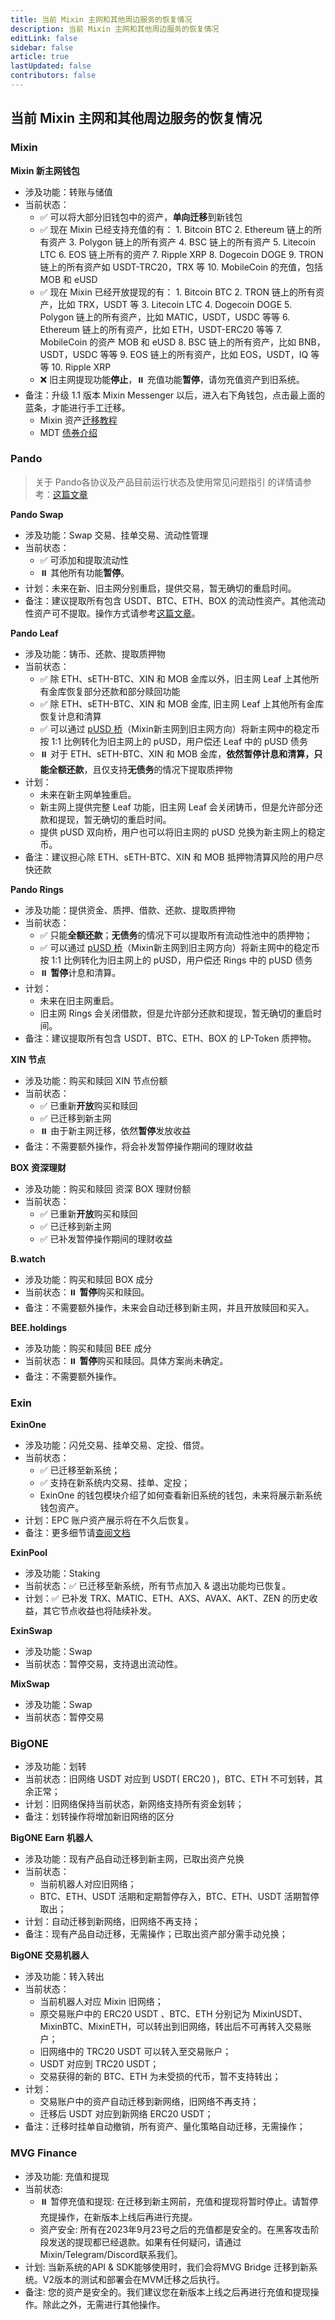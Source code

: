 ```yaml
---
title: 当前 Mixin 主网和其他周边服务的恢复情况
description: 当前 Mixin 主网和其他周边服务的恢复情况
editLink: false
sidebar: false
article: true
lastUpdated: false
contributors: false
---
```


## 当前 Mixin 主网和其他周边服务的恢复情况

### Mixin 

**Mixin 新主网钱包**

- 涉及功能：转账与储值
- 当前状态：
  - ✅ 可以将大部分旧钱包中的资产，**单向迁移**到新钱包
  - ✅ 现在 Mixin 已经支持充值的有：
        1. Bitcoin BTC
        2. Ethereum 链上的所有资产
        3. Polygon 链上的所有资产
        4. BSC 链上的所有资产
        5. Litecoin LTC
        6. EOS 链上所有的资产
        7. Ripple XRP
        8. Dogecoin DOGE
        9. TRON 链上的所有资产如 USDT-TRC20，TRX 等
        10. MobileCoin 的充值，包括 MOB 和 eUSD 
  - ✅ 现在 Mixin 已经开放提现的有：
        1. Bitcoin BTC
        2. TRON 链上的所有资产，比如 TRX，USDT 等
        3. Litecoin LTC
        4. Dogecoin DOGE
        5. Polygon 链上的所有资产，比如 MATIC，USDT，USDC 等等 
        6. Ethereum 链上的所有资产，比如 ETH，USDT-ERC20 等等
        7. MobileCoin 的资产 MOB 和 eUSD
        8. BSC 链上的所有资产，比如 BNB，USDT，USDC 等等
        9. EOS 链上的所有资产，比如 EOS，USDT，IQ 等等
        10. Ripple XRP
  - ❌ 旧主网提现功能**停止**，⏸️ 充值功能**暂停**，请勿充值资产到旧系统。
- 备注：升级 1.1 版本 Mixin Messenger 以后，进入右下角钱包，点击最上面的蓝条，才能进行手工迁移。
  - Mixin 资产[迁移教程](https://support.mixin.one/zh/article/5aac5l2v5oqk6lwe5lqn5luo5pen6zkx5yyf6lb56e76iez5paw6zkx5yyf77yf-my2a1e/)
  - MDT [债券介绍](https://support.mixin.one/zh/article/mdt-w0b7ju/)

### Pando

> 关于 Pando各协议及产品目前运行状态及使用常见问题指引 的详情请参考：[这篇文章](https://quill.im/39204791/53e5f9e6-76d8-46bd-b276-650e852ea5c3)

**Pando Swap**

- 涉及功能：Swap 交易、挂单交易、流动性管理
- 当前状态：
  - ✅ 可添加和提取流动性
  - ⏸️ 其他所有功能**暂停**。
- 计划：未来在新、旧主网分别重启，提供交易，暂无确切的重启时间。
- 备注：建议提取所有包含 USDT、BTC、ETH、BOX 的流动性资产。其他流动性资产可不提取。操作方式请参考[这篇文章](https://quill.im/39204791/53e5f9e6-76d8-46bd-b276-650e852ea5c3)。

**Pando Leaf**

- 涉及功能：铸币、还款、提取质押物
- 当前状态：
  - ✅ 除 ETH、sETH-BTC、XIN 和 MOB 金库以外，旧主网 Leaf 上其他所有金库恢复部分还款和部分赎回功能
  - ✅ 除 ETH、sETH-BTC、XIN 和 MOB 金库, 旧主网 Leaf 上其他所有金库恢复计息和清算
  - ✅ 可以通过 [pUSD 桥](https://app.pando.im/swap/pusd)（Mixin新主网到旧主网方向）将新主网中的稳定币按 1:1 比例转化为旧主网上的 pUSD，用户偿还 Leaf 中的 pUSD 债务
  - ⏸️ 对于 ETH、sETH-BTC、XIN 和 MOB 金库，**依然暂停计息和清算，只能全额还款**，且仅支持**无债务**的情况下提取质押物
- 计划：
  - 未来在新主网单独重启。
  - 新主网上提供完整 Leaf 功能，旧主网 Leaf 会关闭铸币，但是允许部分还款和提现，暂无确切的重启时间。
  - 提供 pUSD 双向桥，用户也可以将旧主网的 pUSD 兑换为新主网上的稳定币。
- 备注：建议担心除 ETH、sETH-BTC、XIN 和 MOB 抵押物清算风险的用户尽快还款

**Pando Rings**

- 涉及功能：提供资金、质押、借款、还款、提取质押物
- 当前状态：
  - ✅ 只能**全额还款**；**无债务**的情况下可以提取所有流动性池中的质押物；
  - ✅ 可以通过 [pUSD 桥](https://app.pando.im/swap/pusd)（Mixin新主网到旧主网方向）将新主网中的稳定币按 1:1 比例转化为旧主网上的 pUSD，用户偿还 Rings 中的 pUSD 债务
  - ⏸️ **暂停**计息和清算。
- 计划：
  - 未来在旧主网重启。
  - 旧主网 Rings 会关闭借款，但是允许部分还款和提现，暂无确切的重启时间。
- 备注：建议提取所有包含 USDT、BTC、ETH、BOX 的 LP-Token 质押物。

**XIN 节点**

- 涉及功能：购买和赎回 XIN 节点份额
- 当前状态：
  - ✅ 已重新**开放**购买和赎回
  - ✅ 已迁移到新主网
  - ⏸️ 由于新主网迁移，依然**暂停**发放收益
- 备注：不需要额外操作，将会补发暂停操作期间的理财收益

**BOX 资深理财**

- 涉及功能：购买和赎回 资深 BOX 理财份额
- 当前状态：
  - ✅ 已重新**开放**购买和赎回
  - ✅ 已迁移到新主网
  - ✅ 已补发暂停操作期间的理财收益

**B.watch**

- 涉及功能：购买和赎回 BOX 成分
- 当前状态：⏸️ **暂停**购买和赎回。
- 备注：不需要额外操作，未来会自动迁移到新主网，并且开放赎回和买入。

**BEE.holdings**

- 涉及功能：购买和赎回 BEE 成分
- 当前状态：⏸️ **暂停**购买和赎回。具体方案尚未确定。
- 备注：不需要额外操作。

### Exin 

**ExinOne**

- 涉及功能：闪兑交易、挂单交易、定投、借贷。
- 当前状态：
  - ✅ 已迁移至新系统；
  - ✅ 支持在新系统内交易、挂单、定投；
  - ExinOne 的钱包模块介绍了如何查看新旧系统的钱包，未来将展示新系统钱包资产。
- 计划：EPC 账户资产展示将在不久后恢复。
- 备注：更多细节请[查阅文档](https://support.exinone.com/zh-CN/docs/Instructions/faq)


**ExinPool**

- 涉及功能：Staking
- 当前状态：✅ 已迁移至新系统，所有节点加入 & 退出功能均已恢复。
- 计划：✅ 已补发 TRX、MATIC、ETH、AXS、AVAX、AKT、ZEN 的历史收益，其它节点收益也将陆续补发。

**ExinSwap**

- 涉及功能：Swap
- 当前状态：暂停交易，支持退出流动性。

**MixSwap**

- 涉及功能：Swap
- 当前状态：暂停交易

### BigONE

- 涉及功能：划转
- 当前状态：旧网络 USDT 对应到 USDT( ERC20 )，BTC、ETH 不可划转，其余正常；
- 计划：旧网络保持当前状态，新网络支持所有资金划转；
- 备注：划转操作将增加新旧网络的区分

**BigONE Earn 机器人**

- 涉及功能：现有产品自动迁移到新主网，已取出资产兑换
- 当前状态：
  - 当前机器人对应旧网络；
  - BTC、ETH、USDT 活期和定期暂停存入，BTC、ETH、USDT 活期暂停取出； 
- 计划：自动迁移到新网络，旧网络不再支持；
- 备注：现有产品自动迁移，无需操作；已取出资产部分需手动兑换；

**BigONE 交易机器人**

- 涉及功能：转入转出
- 当前状态： 
  - 当前机器人对应 Mixin 旧网络；
  - 原交易账户中的 ERC20 USDT 、BTC、ETH 分别记为 MixinUSDT、MixinBTC、MixinETH，可以转出到旧网络，转出后不可再转入交易账户；
  - 旧网络中的 TRC20 USDT 可以转入至交易账户；
  - USDT 对应到 TRC20 USDT；
  - 交易获得的新的 BTC、ETH 为未受损的代币，暂不支持转出；
- 计划：
  - 交易账户中的资产自动迁移到新网络，旧网络不再支持；
  - 迁移后 USDT 对应到新网络 ERC20 USDT；
- 备注：迁移时挂单自动撤销，所有资产、量化策略自动迁移，无需操作；

### MVG Finance

- 涉及功能: 充值和提现 
- 当前状态:
  - ⏸️ 暂停充值和提现: 在迁移到新主网前，充值和提现将暂时停止。请暂停充提操作，在新版本上线后再进行充提。
  - 资产安全: 所有在2023年9月23号之后的充值都是安全的。在黑客攻击阶段发送的提现都已经退款。如果有任何疑问，请通过Mixin/Telegram/Discord联系我们。
- 计划: 当新系统的API & SDK能够使用时，我们会将MVG Bridge 迁移到新系统。V2版本的测试和部署会在MVM迁移之后执行。
- 备注: 您的资产是安全的。我们建议您在新版本上线之后再进行充值和提现操作。除此之外，无需进行其他操作。